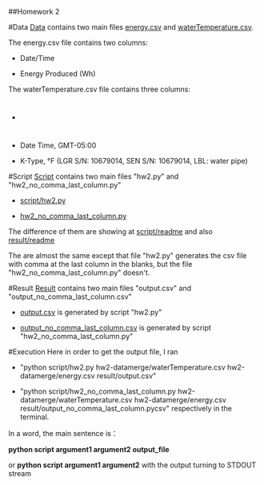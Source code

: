 ##Homework 2

#Data
[Data](https://github.com/ruifengchen/stat679work/tree/master/hw2/hw2-datamerge) contains two main files [energy.csv](https://github.com/ruifengchen/stat679work/blob/master/hw2/hw2-datamerge/energy.csv) and [waterTemperature.csv](https://github.com/ruifengchen/stat679work/blob/master/hw2/hw2-datamerge/waterTemperature.csv).

The energy.csv file contains two columns:

- Date/Time

- Energy Produced (Wh)

The waterTemperature.csv file contains three columns:

- #

- Date Time, GMT-05:00

- K-Type, °F (LGR S/N: 10679014, SEN S/N: 10679014, LBL: water pipe)

#Script
[Script](https://github.com/ruifengchen/stat679work/tree/master/hw2/script) contains two main files "hw2.py" and "hw2_no_comma_last_column.py"

- [script/hw2.py](https://github.com/ruifengchen/stat679work/blob/master/hw2/script/hw2.py)

- [hw2_no_comma_last_column.py](https://github.com/ruifengchen/stat679work/blob/master/hw2/script/hw2_no_comma_last_column.py)

The difference of them are showing at [script/readme](https://github.com/ruifengchen/stat679work/blob/master/hw2/script/readme.md) and also [result/readme](https://github.com/ruifengchen/stat679work/blob/master/hw2/result/readme.md)

The are almost the same except that file "hw2.py" generates the csv file with comma at the last column in the blanks, but the file "hw2_no_comma_last_column.py" doesn't.

#Result
[Result](https://github.com/ruifengchen/stat679work/tree/master/hw2/result) contains two main files "output.csv" and "output_no_comma_last_column.csv"

- [output.csv](https://github.com/ruifengchen/stat679work/blob/master/hw2/result/output.csv) is generated by script "hw2.py"

- [output_no_comma_last_column.csv](https://github.com/ruifengchen/stat679work/blob/master/hw2/result/output_no_comma_last_column.csv) is generated by script "hw2_no_comma_last_column.py"

#Execution
Here in order to get the output file, I ran

- "python script/hw2.py hw2-datamerge/waterTemperature.csv hw2-datamerge/energy.csv result/output.csv"

- "python script/hw2_no_comma_last_column.py hw2-datamerge/waterTemperature.csv hw2-datamerge/energy.csv result/output_no_comma_last_column.pycsv" respectively in the terminal.

In a word, the main sentence is：

**python script argument1 argument2 output_file**

or **python script argument1 argument2** with the output turning to STDOUT stream
